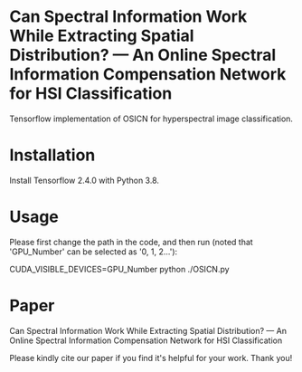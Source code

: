 # Can Spectral Information Work While Extracting Spatial Distribution? — An Online Spectral Information Compensation Network for HSI Classification
Tensorflow implementation of OSICN for hyperspectral image classification.
# Installation
Install Tensorflow 2.4.0 with Python 3.8.
# Usage
Please first change the path in the code, and then run (noted that 'GPU_Number' can be selected as '0, 1, 2...'):  
  
CUDA_VISIBLE_DEVICES=GPU_Number python ./OSICN.py
# Paper
Can Spectral Information Work While Extracting Spatial Distribution? — An Online Spectral Information Compensation Network for HSI Classification  
  
Please kindly cite our paper if you find it's helpful for your work. Thank you!
